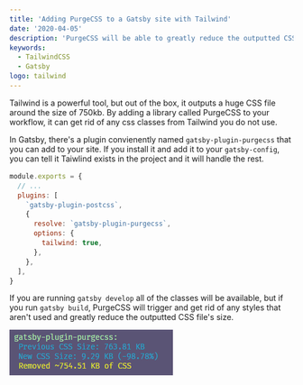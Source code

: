 ```yaml
---
title: 'Adding PurgeCSS to a Gatsby site with Tailwind'
date: '2020-04-05'
description: 'PurgeCSS will be able to greatly reduce the outputted CSS file to get rid of any classes that you do not use in your code'
keywords:
  - TailwindCSS
  - Gatsby
logo: tailwind
---
```


Tailwind is a powerful tool, but out of the box, it outputs a huge CSS file around the size of 750kb. By adding a library called PurgeCSS to your workflow, it can get rid of any css classes from Tailwind you do not use.

In Gatsby, there's a plugin convienently named `gatsby-plugin-purgecss` that you can add to your site. If you install it and add it to your `gatsby-config`, you can tell it Taiwlind exists in the project and it will handle the rest.

```js title=gatsby-config.js
module.exports = {
  // ...
  plugins: [
    `gatsby-plugin-postcss`,
    {
      resolve: `gatsby-plugin-purgecss`,
      options: {
        tailwind: true,
      },
    },
  ],
}
```

If you are running `gatsby develop` all of the classes will be available, but if you run `gatsby build`, PurgeCSS will trigger and get rid of any styles that aren't used and greatly reduce the outputted CSS file's size.

![PurgeCSS reducing 763.81kb CSS size to 9.29kb (~98.78% reduction)](./purgecss-reduction.png)
